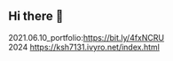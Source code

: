 ## Hi there 👋
2021.06.10_portfolio:https://bit.ly/4fxNCRU</br>
2024 https://ksh7131.ivyro.net/index.html

<!--
**KSH7131/KSH7131** is a ✨ _special_ ✨ repository because its `README.md` (this file) appears on your GitHub profile.

Here are some ideas to get you started:

- 🔭 I’m currently working on ...
- 🌱 I’m currently learning ...
- 👯 I’m looking to collaborate on ...
- 🤔 I’m looking for help with ...
- 💬 Ask me about ...
- 📫 How to reach me: ...
- 😄 Pronouns: ...
- ⚡ Fun fact: ...
-->
